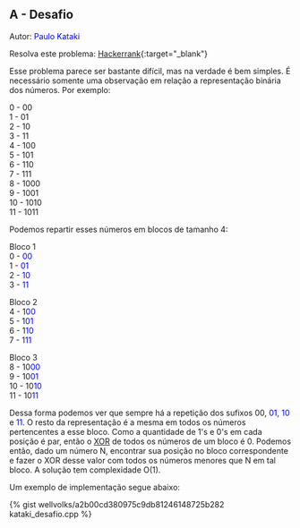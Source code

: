 ## A - Desafio
<div id="desafio"></div>

Autor: <font color = "blue">Paulo Kataki</font>

Resolva este problema: [Hackerrank][hackerrank-a]{:target="_blank"}

Esse problema parece ser bastante difícil, mas na verdade é bem simples. É necessário somente uma observação em relação a representação binária dos números. Por exemplo:

0 -   00<br>
1 -   01<br>
2 -   10<br>
3 -   11<br>
4 -   100<br>
5 -   101<br>
6 -   110<br>
7 -   111<br>
8 -   1000<br>
9 -   1001<br>
10 - 1010<br>
11 - 1011<br>

Podemos repartir esses números em blocos de tamanho 4:

Bloco 1<br>
0 -  <span style="color:blue">00</span><br>
1 - <span style="color:blue">01</span><br>
2 - <span style="color:blue">10</span><br>
3 - <span style="color:blue">11</span><br>

Bloco 2<br>
4 - 1<span style="color:blue">00</span><br>
5 - 1<span style="color:blue">01</span><br>
6 - 1<span style="color:blue">10</span><br>
7 - 1<span style="color:blue">11</span><br>

Bloco 3<br>
8 -   10<span style="color:blue">00</span><br>
9 -   10<span style="color:blue">01</span><br>
10 - 10<span style="color:blue">10</span><br>
11 - 10<span style="color:blue">11</span><br>


Dessa forma podemos ver que sempre há a repetição dos sufixos 00</span>, <span style="color:blue">01</span>, <span style="color:blue">10</span> e <span style="color:blue">11</span>. O resto da representação é a mesma em todos os números pertencentes a esse bloco. Como a quantidade de 1's e 0's em cada posição é par, então o [XOR] de todos os números de um bloco é 0. Podemos então, dado um número N, encontrar sua posição no bloco correspondente e fazer o XOR desse valor com todos os números menores que N em tal bloco. A solução tem complexidade O(1).

Um exemplo de implementação segue abaixo:

{% gist wellvolks/a2b00cd380975c9db81246148725b282 kataki_desafio.cpp %}

[XOR]: https://hackernoon.com/xor-the-magical-bit-wise-operator-24d3012e
[hackerrank-a]: https://www.hackerrank.com/contests/2-competicao-de-programacao-infufg-20182/challenges/desafio
